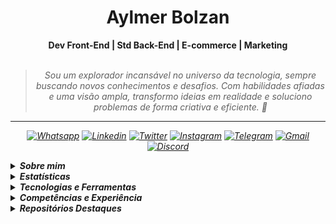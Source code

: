 <h1 align="center"> Aylmer Bolzan </h1>

    
<div align="center">
<b>Dev Front-End | Std Back-End | E-commerce | Marketing</b>
<br>
<br>

<blockquote>
    <p><i>
        Sou um explorador incansável no universo da tecnologia, sempre buscando novos conhecimentos e desafios. Com habilidades afiadas e uma visão ampla, transformo ideias em realidade e soluciono problemas de forma criativa e eficiente. 🚀
</blockquote>
</div>


***

 <div align="center">

  [![Whatsapp](https://img.shields.io/badge/WhatsApp-fbfbfb?logo=whatsapp&logoColor=25D366)](https://wa.me/5527998993129) 
  [![Linkedin](https://img.shields.io/badge/LinkedIn-fbfbfb?logo=linkedin&logoColor=0077B5)](https://www.linkedin.com/in/aylmerbolzan) 
  [![Twitter](https://img.shields.io/badge/Twitter-fbfbfb?logo=twitter&logoColor=1DA1F2)](https://twitter.com/intent/follow?screen_name=aylmerbolzan) 
  [![Instagram](https://img.shields.io/badge/Instagram-fbfbfb?logo=instagram&logoColor=E4405F)](https://instagram.com/aylmerbolzan) 
  [![Telegram](https://img.shields.io/badge/Telegram-fbfbfb?logo=telegram&logoColor=2CA5E0)](https://t.me/aylmerbolzan) 
  [![Gmail](https://img.shields.io/badge/Gmail-fbfbfb?logo=gmail&logoColor=D14836)](mailto:aylmer.bolzan@gmail.com) 
  [![Discord](https://img.shields.io/badge/Discord-fbfbfb?logo=discord&logoColor=5865F2)](https://discord.com/users/930384476234743808) 

</div>

<p>

<details closed>
<summary><strong>Sobre mim</strong></summary>

---




<div align="right" style="margin:auto">
     <a href="https://github.com/aylmerbolzan">
        <img height="230em" src="https://github-readme-stats.vercel.app/api/top-langs/?username=aylmerbolzan&theme=dracula&custom_title=Linguagens%20mais%20utilizadas:"
       alt="Most used languages" align="right">
    </a>
</div>

Olá! Me chamo [**Aylmer Bolzan**](https://www.linkedin.com/in/aylmerbolzan/).

Desde muito jovem, sempre fui apaixonado por tecnologia e disposto a explorar novos desafios, alcançando assim voos longínquos 

Ao longo dos anos, tive a oportunidade de trabalhar com profissionais incríveis e me aprofundar em diversas áreas da tecnologia, o que me permitiu adquirir habilidades valiosas a uma visão ampla sobre o assunto.

Tenho experiência com desenvolvimento front-end e estou aprofundando os conhecimentos em back-end. Já atuei nas áreas de business intelligence, e-commerce, marketing e design, tendo colaborado com grandes equipes.

Atualmente trabalho na E&L Produções de Software como Programador JR, estou em formação no curso de Desenvolvimento de Sistemas Web, pelo IFES e Act!on e no curso de Front End da Oracle Next Education, pela Oracle e Alura. 

</details>


<details closed>
<summary><strong>Estatísticas</strong></summary>
<br>
<div style="display: flex; align-items: flex-start; gap: 10px; justify-content: center;">
  <img src="https://github-stats-alpha.vercel.app/api?username=aylmerbolzan&cc=2A2E36&tc=78d6f6&ic=fe6e95&bc=fff" alt="Profile" width="50%">
  <img src="https://github-readme-stats.vercel.app/api/wakatime?username=aylmerbolzan&theme=dracula&hide=text&custom_title=Desenvolvendo%20nessa%20semana:" alt="Wakatime Stats" width="44%">
</div>
<br>
<div style="display: flex; align-items: flex-start; gap: 10px; justify-content: center;">
  <img src="https://github-readme-streak-stats.herokuapp.com/?user=aylmerbolzan&theme=dracula&locale=pt_BR" alt="Streaks" width="48%">
  <img src="https://github-readme-stats.vercel.app/api?username=aylmerbolzan&show_icons=true&theme=dracula&custom_title=Status%20do%20GitHub:" alt="Github Stats" width="45%">
</div>
<br>
<div style="display: flex; align-items: flex-start; gap: 10px; justify-content: center;">
  <img src="http://github-profile-summary-cards.vercel.app/api/cards/most-commit-language?username=aylmerbolzan&theme=dracula" alt="Top Language by Commit" width="45%">
  <img src="http://github-profile-summary-cards.vercel.app/api/cards/repos-per-language?username=aylmerbolzan&theme=dracula" alt="Top Language by Repo" width="45%">
</div>
<br>
<div style="display: flex; align-items: flex-start; gap: 10px; justify-content: center;">
  <img src="https://github-readme-activity-graph.cyclic.app/graph?username=aylmerbolzan&bg_color=red&color=bd93f9&line=78d6f6&point=fff&area=true&custom_title=Gr%C3%A1fico%20de%20Contribui%C3%A7%C3%B5es:&hide_border=true" alt="Top Contribuition Graph" width="90%">
</div>
<br>
<div style="display: flex; align-items: flex-start; gap: 10px; justify-content: center;">
  <img src="http://github-profile-summary-cards.vercel.app/api/cards/productive-time?username=aylmerbolzan&theme=dracula&utcOffset=-3" alt="Commits" width="29%">
  <img src="http://github-profile-summary-cards.vercel.app/api/cards/profile-details?username=aylmerbolzan&theme=dracula" alt="Details" width="61%">
</div>
<br>
<div style="display: flex; align-items: flex-start; gap: 10px; justify-content: center;">
  <img src="https://github-profile-trophy.vercel.app/?username=aylmerbolzan&theme=dracula&margin-w=15&margin-h=15" alt="Trophy" width="90%">
</div>
<br>

</details>






<details closed>
<summary><strong> Tecnologias e Ferramentas</strong></summary>
<br>

#### Linguagens, Frameworks e Libraries
---

![HTML5](https://img.shields.io/badge/HTML5-E34F26?style=for-the-badge&logo=html5&logoColor=white)
![CSS3](https://img.shields.io/badge/CSS3-1572B6?style=for-the-badge&logo=css3&logoColor=white)
![JavaScript](https://img.shields.io/badge/JavaScript-323330?style=for-the-badge&logo=javascript&logoColor=F7DF1E)
![JSON](https://img.shields.io/badge/json-5E5C5C?style=for-the-badge&logo=json&logoColor=white)
![Bootstrap](https://img.shields.io/badge/Bootstrap-563D7C?style=for-the-badge&logo=bootstrap&logoColor=white)
![Tailwind](https://img.shields.io/badge/Tailwind_CSS-38B2AC?style=for-the-badge&logo=tailwind-css&logoColor=white)
![Markdown](https://img.shields.io/badge/Markdown-000000?style=for-the-badge&logo=markdown&logoColor=white)
![Java](https://custom-icon-badges.demolab.com/badge/-Java-FFA100?style=for-the-badge&logo=java&logoColor=white)
![Node.JS](https://custom-icon-badges.demolab.com/badge/-Node.js-339933?style=for-the-badge&logo=node.js&logoColor=white)
![NPM](https://img.shields.io/badge/NPM-CB3837?style=for-the-badge&logo=npm&logoColor=white)
![Axios](https://img.shields.io/badge/Axios-5A29E4?style=for-the-badge&logo=axios&logoColor=white)
![Git](https://img.shields.io/badge/Git-F05032?style=for-the-badge&logo=git&logoColor=white)

<br>

#### IDEs, Databases e Recursos
---

![Visual Studio Code](https://img.shields.io/badge/Visual_Studio_Code-0078D4?style=for-the-badge&logo=visual%20studio%20code&logoColor=white)
![Prettier](https://img.shields.io/badge/Prettier-F7B93E?style=for-the-badge&logo=prettier&logoColor=black)
![Replit](https://img.shields.io/badge/replit-F26207?style=for-the-badge&logo=replit&logoColor=white)
![Eclipse](https://img.shields.io/badge/Eclipse-2C2255?style=for-the-badge&logo=eclipse&logoColor=white)
![Github](https://img.shields.io/badge/Github-181717?style=for-the-badge&logo=github&logoColor=white)
![Github Pages](https://img.shields.io/badge/GitHub%20Pages-c3c3c3?style=for-the-badge&logo=github&logoColor=black)
![DBeaver](https://custom-icon-badges.demolab.com/badge/-DBeaver-41454A?style=for-the-badge&logo=dbeaver&logoColor=white)
![PostgreSQL](https://img.shields.io/badge/PostgreSQL-316192?style=for-the-badge&logo=postgresql&logoColor=white)
![Notepad++](https://img.shields.io/badge/Notepad++-90E59A.svg?style=for-the-badge&logo=notepad%2B%2B&logoColor=black)

<br>

#### Analytics
---

![Google Analytics](https://img.shields.io/badge/Google%20Analytics-E37400?style=for-the-badge&logo=google%20analytics&logoColor=white)
![Hotjar](https://img.shields.io/badge/hotjar-FD3A5C?style=for-the-badge&logo=hotjar&logoColor=white)
![Wakatime](https://img.shields.io/badge/WakaTime-000000?style=for-the-badge&logo=WakaTime&logoColor=white)
![Wappalyzer](https://img.shields.io/badge/Wappalyzer-32067C?style=for-the-badge&logo=wappalyzer&logoColor=white)
![Similar Web](https://img.shields.io/badge/Similar%20Web-092540?style=for-the-badge&logo=similarweb&logoColor=white)




<br>

#### Design
---

![After Effects](https://img.shields.io/badge/Adobe%20after%20affects-CF96FD?style=for-the-badge&logo=Adobe%20after%20effects&logoColor=393665)
![Illustrator](https://img.shields.io/badge/Adobe%20Illustrator-FF9A00?style=for-the-badge&logo=adobe%20illustrator&logoColor=white)
![Lightroom](https://img.shields.io/badge/Adobe%20Lightroom-31A8FF?style=for-the-badge&logo=Adobe%20Lightroom&logoColor=white)
![Photoshop](https://img.shields.io/badge/Adobe%20Photoshop-31A8FF?style=for-the-badge&logo=Adobe%20Photoshop&logoColor=black)
![Premiere](https://img.shields.io/badge/Adobe%20Premiere%20Pro-9999FF?style=for-the-badge&logo=Adobe%20Premiere%20Pro&logoColor=white)
![Canva](https://img.shields.io/badge/Canva-%2300C4CC.svg?&style=for-the-badge&logo=Canva&logoColor=white)
![Figma](https://img.shields.io/badge/Figma-F24E1E?style=for-the-badge&logo=figma&logoColor=white)
![IconFinder](https://custom-icon-badges.demolab.com/badge/IconFinder-1A1B1F?style=for-the-badge&logo=iconfinder&logoColor=white)
![Pexels](https://img.shields.io/badge/Pexels-05A081?style=for-the-badge&logo=pexels&logoColor=white)
![Unsplash](https://img.shields.io/badge/Unsplash-000000?style=for-the-badge&logo=unsplash&logoColor=white)
![Google Fonts](https://img.shields.io/badge/Google%20Fonts-4285F4?style=for-the-badge&logo=googlefonts&logoColor=white)
![Elementor](https://img.shields.io/badge/Elementor-0DBD8B?style=for-the-badge&logo=elementor&logoColor=white)
![Sketch Up](https://img.shields.io/badge/Sketch%20up-005F9E?style=for-the-badge&logo=sketchup&logoColor=white)
![Imgur](https://img.shields.io/badge/Imgur-1BB76E?style=for-the-badge&logo=imgur&logoColor=white)



<br>


#### E-commerce e Marketing
---

![Magento](https://img.shields.io/badge/Magento-EE672F?style=for-the-badge&logo=magento&logoColor=white)
![Google My Business](https://img.shields.io/badge/Google%20My%20Business-4285F4?style=for-the-badge&logo=googlemybusiness&logoColor=white)
![Google Search Console](https://img.shields.io/badge/Google%20Search%20Console-EA4335?style=for-the-badge&logo=googlesearchconsole&logoColor=white)
![Google Tag Manager](https://img.shields.io/badge/Google%20Tag%20Manager-246FDB?style=for-the-badge&logo=googletagmanager&logoColor=white)
![Facebook Ads](https://custom-icon-badges.demolab.com/badge/-Facebook%20Ads-1877F2?style=for-the-badge&logo=facebook&logoColor=white)
![Google Ads](https://custom-icon-badges.demolab.com/badge/-Google%20Ads-EA4335?style=for-the-badge&logo=googleads&logoColor=white)
![Wordpress](https://img.shields.io/badge/Wordpress-21759B?style=for-the-badge&logo=wordpress&logoColor=white)
![Yoast](https://img.shields.io/badge/Yoast-A4286A?style=for-the-badge&logo=yoast&logoColor=white)
![Google Page Speed Insights](https://img.shields.io/badge/Google%20Page%20Speed%20Insights-4285F4?style=for-the-badge&logo=PageSpeedInsights&logoColor=white)
![Wix](https://img.shields.io/badge/Wix-000?style=for-the-badge&logo=wix&logoColor=white)
![Google Looker](https://img.shields.io/badge/Google%20Looker-4285F4?style=for-the-badge&logo=looker&logoColor=white)
![Blogger](https://img.shields.io/badge/Blogger-FF5722?style=for-the-badge&logo=blogger&logoColor=white)
![Joomla](https://img.shields.io/badge/Joomla-5091CD?style=for-the-badge&logo=joomla&logoColor=white)
![Medium](https://img.shields.io/badge/Medium-12100E?style=for-the-badge&logo=medium&logoColor=white)
![RSS](https://img.shields.io/badge/RSS-FFA500?style=for-the-badge&logo=rss&logoColor=white)

<br>

#### Email Marketing
---

![Zoho Campaigns](https://img.shields.io/badge/Zoho%20Campaigns-EF2929?style=for-the-badge&logo=zoho&logoColor=white)
![RD Station](https://img.shields.io/badge/RD%20Station-0A222E?style=for-the-badge&logo=rider&logoColor=white)
![Mailchimp](https://img.shields.io/badge/Mailchimp-FFE01B?style=for-the-badge&logo=mailchimp&logoColor=black)


<br>


#### Office
---

![Google Sheets](https://img.shields.io/badge/Google%20Sheets-34A853?style=for-the-badge&logo=google-sheets&logoColor=white)
![Excel](https://img.shields.io/badge/Microsoft_Excel-217346?style=for-the-badge&logo=microsoft-excel&logoColor=white)
![PowerPoint](https://img.shields.io/badge/Microsoft_PowerPoint-B7472A?style=for-the-badge&logo=microsoft-powerpoint&logoColor=white)
![World](https://img.shields.io/badge/Microsoft_Word-2B579A?style=for-the-badge&logo=microsoft-word&logoColor=white)
![Miro](https://img.shields.io/badge/Miro-F7C922?style=for-the-badge&logo=Miro&logoColor=050036)
![Prezi](https://img.shields.io/badge/Prezi-3181FF?style=for-the-badge&logo=prezi&logoColor=white)
![Trello](https://img.shields.io/badge/Trello-0052CC?style=for-the-badge&logo=trello&logoColor=white)
![Opera GX](https://img.shields.io/badge/Opera%20GX-FF1B2D?style=for-the-badge&logo=opera&logoColor=white)
![TypeForm](https://custom-icon-badges.demolab.com/badge/TypeForm-262627?style=for-the-badge&logo=typeform&logoColor=white)
![ChatGPT](https://img.shields.io/badge/Chat%20GPT-412991?style=for-the-badge&logo=openai&logoColor=white)
![Google Keep](https://img.shields.io/badge/Google%20Keep-FFBB00?style=for-the-badge&logo=googlekeep&logoColor=black)

</details>





<details closed>
<summary><strong>Competências e Experiência</strong></summary>

<br>

#### Qualificação Profissional
---
<br>

[<img align="left" height="94px" width="94px" style="margin-right: 10px;" src="https://media.licdn.com/dms/image/C4E0BAQGI_YnHhL-kYQ/company-logo_200_200/0/1624298243414?e=1688601600&v=beta&t=BawDw-AtNiwftlSio0Q7rtFnuyN6OCENmkmp_NYaKhk"/>](https://www.el.com.br)

**Programador Júnior** \
[**EL Produções de Software**](https://www.el.com.br) • Mar. 2023 - Atualmente \
Ferramentas & Tecnologias: `GWT`, `Java`, `React`, `PostgreSQL`, `Eclipse`, `DBeaver`, `Trello`, `outras...`

<br/>

[<img align="left" height="94px" width="94px" style="margin-right: 10px;" src="https://media.licdn.com/dms/image/C4E0BAQEYt7YwS1nv2g/company-logo_100_100/0/1559007355250?e=1688601600&v=beta&t=911lSXnynk5GDy3sjlCpfPFKa7pJN4030fkFHX_yBcA"/>](https://www.salvia.eco.br)

**Co-Founder & CMO** \
[**Salvia - Cosméticos Naturais**](https://www.salvia.eco.br) • Ago. 2018 - Nov. 2022 \
Ferramentas & Tecnologias: `Tray Commerce`, `Google Ads`, `Facebook Ads`, `Taboola Ads`, `Zoho Campaigns`, `outras...`

<br/>

[<img align="left" height="94px" width="94px" style="margin-right: 10px;" src="https://media.licdn.com/dms/image/C4D0BAQHQxXnfVcHljw/company-logo_100_100/0/1519915450900?e=1688601600&v=beta&t=fFkbJPDLHuQiBdY5t7Ch0ZD4xmKuWYntH1yKZW1AbsI"/>](https://www.cpaps.com.br)

**Coordenador de E-commerce** \
[**CPAPS - Terapia do Sono**](https://www.cpaps.com.br) • Dez. 2017 - Mai. 2021 \
Ferramentas & Tecnologias: `Magento`, `Google Analytics`, `Hotjar`, `Google Loocker`, `Google Tag Manager`, `RD Station`, `outras...`

<br/>

#### Qualificação Acadêmica
---
<br>

[<img align="left" height="94px" width="94px" style="margin-right: 10px;" src="https://media.licdn.com/dms/image/D4E0BAQHYCgYovUuPtQ/company-logo_100_100/0/1665755678671?e=1688601600&v=beta&t=pXPsK9NXBKjmpWEeE8jR6Ai9eqe78pBQgRbihFcRSJI"/>](https://www.oracle.com/br/education/oracle-next-education/)

**Formação em Programação | T4** \
[**Oracle Next Education**](https://www.oracle.com/br/education/oracle-next-education/)
<details><summary>Credenciais e Certificados:</summary>
<br>

- [Formação Iniciante em Programação](https://cursos.alura.com.br/degree/certificate/a0cfcba8-2812-4edc-b48a-efff8c4bf9d9)
- [Git e GitHub: Controle e Compartilhamento de Código](https://cursos.alura.com.br/certificate/c631e3f3-50fc-4215-a002-1ef851f9be61)
- [JavaScript e HTML: Desenvolvimento de Jogo e Prática de Lógica de Programação](https://cursos.alura.com.br/certificate/e55a9862-4ca1-4018-9060-a6de6f170fff)
- [CSS Flexbox: Posicionamento de Elementos na Tela](https://cursos.alura.com.br/certificate/82b9cb2f-0082-4c43-98b1-57ed81fcdad9)
- [HTML5 e CSS3: Avançando no CSS](https://cursos.alura.com.br/certificate/58353d6f-ad6e-4a2a-a668-96776e805561)
- [HTML5 e CSS3: Formulários e Tabelas](https://cursos.alura.com.br/certificate/630d826f-3391-4575-a74c-9618738df000)
- [HTML5 e CSS3: Posicionamento, Listas e Navegação](https://cursos.alura.com.br/certificate/c6f1d50f-500d-4766-81ff-356403e181ea)
- [HTML5 e CSS3: Criando uma Página da Web](https://cursos.alura.com.br/certificate/eda0050a-773d-4a05-b1be-ac3b6fa2dd04)
</details>

<br>

[<img align="left" height="94px" width="94px" style="margin-right: 10px;" src="https://media.licdn.com/dms/image/C4E0BAQFND8qfsi3rQQ/company-logo_100_100/0/1544613582138?e=1688601600&v=beta&t=nLbgfjSbkJE86SUdDnmdpxc3GQfXR46BCzbAbCSdw3o"/>](https://reprograme-se.org.br)

**Desenvolvimento de Sistemas Web** \
[**IFES - Instituto Federal do Espírito Santo**](https://reprograme-se.org.br)


<details><summary>Credenciais e Certificados:</summary>
<br>

- FIC 1 - Programação básica de aplicativos web - Front-end
- FIC 2 - Programação com JavaScript e o Framework Node.JS - Back-end
</details>

<br>

[<img align="left" height="94px" width="94px" style="margin-right: 10px;" src="https://media.licdn.com/dms/image/C4D0BAQF1i87nX_hHtQ/company-logo_100_100/0/1529087979779?e=1688601600&v=beta&t=f9QSXi4dAHzBu4Accl60td8xb5nK76tgxruzPf2PbRc"/>](https://www.internetinnovation.com.br)

**Digital Business School** \
[**Internet Innovation**](https://www.internetinnovation.com.br)
<details><summary>Credenciais e Certificados:</summary>
<br>

- [Google Analytics](https://drive.google.com/file/d/1P-Z66UMp9YMgzf9VA8I0izHoRIbS8f1f/view?usp=sharing)
- [Google Tag Manager](https://drive.google.com/file/d/1h-WnEhZLK52uvDq4tGbJJ0YfEzqSNGTz/view?usp=sharing)
- [Google Ads](https://drive.google.com/file/d/11BKDo2HeS1WoFWQvaRe9J6XupADM3YfZ/view?usp=sharing)
</details>

<br>

[<img align="left" height="94px" width="94px" style="margin-right: 10px;" src="https://media.licdn.com/dms/image/C510BAQG5CX7RTbHDnw/company-logo_100_100/0/1570094150727?e=1688601600&v=beta&t=NvZm3mg73xmjmlAnpN_Sj15xE3grwPfm2zOEIPjL3Cg"/>](https://analytics.google.com/analytics/academy/)

**Google Analytics for Business** \
[**Google Analytics Academy**](https://analytics.google.com/analytics/academy/)
<details><summary>Credenciais e Certificados:</summary>
<br>

- [Advanced Google Analytics](https://analytics.google.com/analytics/academy/certificate/47Pg7Vo3Rcaw50I4U-bnHQ)
- [Introduction to Data Studio](https://analytics.google.com/analytics/academy/certificate/B51fnXmkRIuewI72gr3KRg)
- [Google Analytics for Beginners](https://analytics.google.com/analytics/academy/certificate/U5jc3Yl3SxeKXoMxDSNWxQ)
</details>

</details>


<details closed>
<summary><strong>Repositórios Destaques</strong></summary>
<br>
<div style="display: flex; align-items: flex-start; gap: 10px; justify-content: center;">
  <a href="https://github.com/aylmerbolzan/1-Hackaton-Reprograme-se"><img src="https://github-readme-stats.vercel.app/api/pin/?username=aylmerbolzan&repo=1-Hackaton-Reprograme-se&theme=dracula" alt="Hackaton" ></a>
  <a href="https://github.com/aylmerbolzan/As-Aventuras-de-Maite"><img src="https://github-readme-stats.vercel.app/api/pin/?username=aylmerbolzan&repo=As-Aventuras-de-Maite&theme=dracula" alt="As Aventuras de Maitê" ></a>
</div>
<div style="display: flex; align-items: flex-start; gap: 10px; justify-content: center;">
  <a href="https://github.com/aylmerbolzan/devNotes"><img src="https://github-readme-stats.vercel.app/api/pin/?username=aylmerbolzan&repo=devNotes&theme=dracula" alt="devNotes"></a>
  <a href="https://github.com/aylmerbolzan/Calculadora-de-IMC"><img src="https://github-readme-stats.vercel.app/api/pin/?username=aylmerbolzan&repo=Calculadora-de-IMC&theme=dracula" alt="Calculadora de IMC"></a>
</div>
<div style="display: flex; align-items: flex-start; gap: 10px; justify-content: center;">
  <a href="https://github.com/aylmerbolzan/NLW.Rocketseat.10-Copa-2022"><img src="https://github-readme-stats.vercel.app/api/pin/?username=aylmerbolzan&repo=NLW.Rocketseat.10-Copa-2022&theme=dracula" alt="NLW 10"></a>
  <a href="https://github.com/aylmerbolzan/NLW.Rocketseat.11-Setup-2023"><img src="https://github-readme-stats.vercel.app/api/pin/?username=aylmerbolzan&repo=NLW.Rocketseat.11-Setup-2023&theme=dracula" alt="NLW 11"></a>
</div>
</details>
